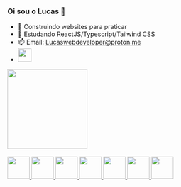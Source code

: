 ### Oi sou o Lucas 👋

- 🔭 Construindo websites para praticar
- 🌱 Estudando ReactJS/Typescript/Tailwind CSS
- 📫 Email: <a href = "mailto:LucasPR1998@protonmail.com">Lucaswebdeveloper@proton.me</a>
- <a href="https://www.linkedin.com/in/lucas-perrota-roriz-l98c65e60/"><img style="width: 30px" src="https://cdn.jsdelivr.net/gh/devicons/devicon/icons/linkedin/linkedin-original.svg" />
<a/>

<div>
  <a href="https://github.com/LucasPerrotaRoriz">
  <img height="180em" src="https://github-readme-stats.vercel.app/api/top-langs/?username=LucasPerrotaRoriz&layout=compact&langs_count=7&theme=tokyonight"/>
</div>
  <br>
<div>
    <img style="width: 50px" src="https://cdn.jsdelivr.net/gh/devicons/devicon/icons/html5/html5-original.svg" />
    <img style="width: 50px" src="https://cdn.jsdelivr.net/gh/devicons/devicon/icons/css3/css3-original.svg" />
    <img style="width: 50px" src="https://cdn.jsdelivr.net/gh/devicons/devicon/icons/javascript/javascript-original.svg" />
    <img style="width: 50px" src="https://cdn.jsdelivr.net/gh/devicons/devicon/icons/sass/sass-original.svg" />
    <img style="width: 50px" src="https://cdn.jsdelivr.net/gh/devicons/devicon/icons/react/react-original.svg" />
    <img style="width: 50px" src="https://cdn.jsdelivr.net/gh/devicons/devicon/icons/typescript/typescript-original.svg" />
    <img style="width: 50px" src="https://cdn.jsdelivr.net/gh/devicons/devicon/icons/tailwindcss/tailwindcss-original-wordmark.svg" />
  </div>

